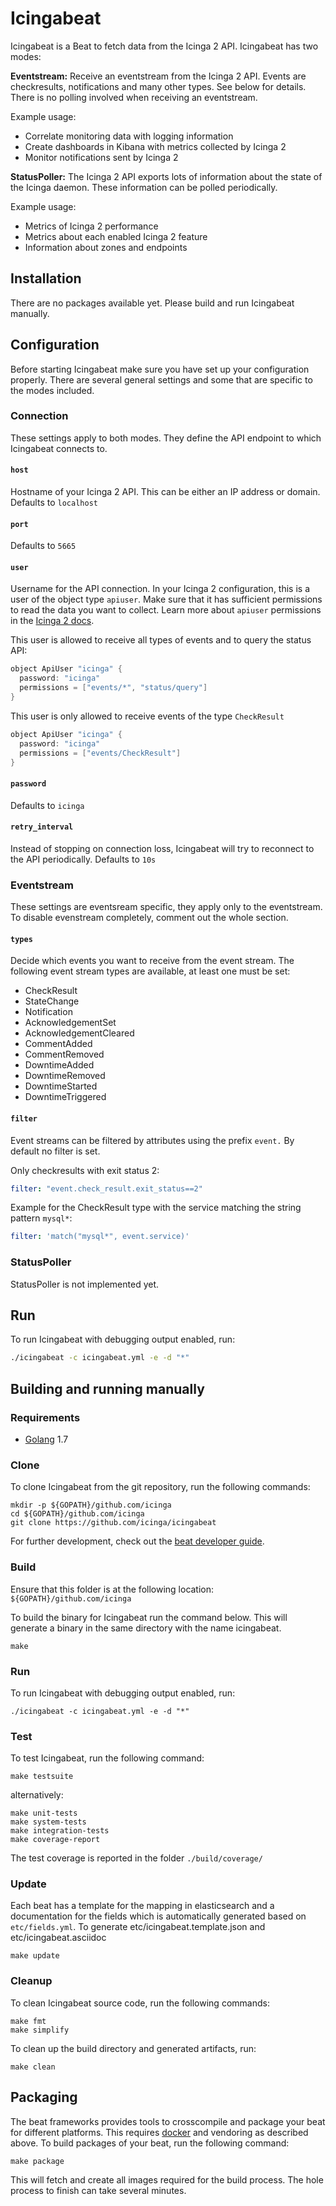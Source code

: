 # Icingabeat

Icingabeat is a Beat to fetch data from the Icinga 2 API. Icingabeat has two
modes:

**Eventstream:** Receive an eventstream from the Icinga 2 API. Events are
checkresults, notifications and many other types. See below for details. There
is no polling involved when receiving an eventstream.

Example usage:
* Correlate monitoring data with logging information
* Create dashboards in Kibana with metrics collected by Icinga 2
* Monitor notifications sent by Icinga 2

**StatusPoller:** The Icinga 2 API exports lots of information about the state
of the Icinga daemon. These information can be polled periodically.

Example usage:
* Metrics of Icinga 2 performance
* Metrics about each enabled Icinga 2 feature
* Information about zones and endpoints


## Installation
There are no packages available yet. Please build and run Icingabeat manually.

## Configuration
Before starting Icingabeat make sure you have set up your configuration properly.
There are several general settings and some that are specific to the modes
included.

### Connection
These settings apply to both modes. They define the API endpoint to which
Icingabeat connects to.

#### `host`
Hostname of your Icinga 2 API. This can be either an IP address or domain.
Defaults to `localhost`

#### `port`
Defaults to `5665`

#### `user`
Username for the API connection. In your Icinga 2 configuration, this is a user
of the object type `apiuser`. Make sure that it has sufficient permissions to
read the data you want to collect. Learn more about `apiuser` permissions in the
[Icinga 2 docs](https://docs.icinga.com/icinga2/latest/doc/module/icinga2/chapter/icinga2-api#icinga2-api-permissions).

This user is allowed to receive all types of events and to query the status API:
```c++
object ApiUser "icinga" {
  password: "icinga"
  permissions = ["events/*", "status/query"]
}
```

This user is only allowed to receive events of the type `CheckResult`
```c++
object ApiUser "icinga" {
  password: "icinga"
  permissions = ["events/CheckResult"]
}
```

#### `password`
Defaults to `icinga`

#### `retry_interval`
Instead of stopping on connection loss, Icingabeat will try to reconnect to the
API periodically. Defaults to `10s`

### Eventstream
These settings are eventsream specific, they apply only to the eventstream. To
disable evenstream completely, comment out the whole section.

#### `types`
Decide which events you want to receive from the event stream. The following
event stream types are available, at least one must be set:

* CheckResult
* StateChange
* Notification
* AcknowledgementSet
* AcknowledgementCleared
* CommentAdded
* CommentRemoved
* DowntimeAdded
* DowntimeRemoved
* DowntimeStarted
* DowntimeTriggered

#### `filter`
Event streams can be filtered by attributes using the prefix `event.` By default
no filter is set.


Only checkresults with exit status 2:
```yaml
filter: "event.check_result.exit_status==2"
```

Example for the CheckResult type with the service matching the string pattern
`mysql*`:
```yaml
filter: 'match("mysql*", event.service)'
```

### StatusPoller
StatusPoller is not implemented yet.

## Run
To run Icingabeat with debugging output enabled, run:

```bash
./icingabeat -c icingabeat.yml -e -d "*"
```

## Building and running manually

### Requirements

* [Golang](https://golang.org/dl/) 1.7

### Clone

To clone Icingabeat from the git repository, run the following commands:

```shell
mkdir -p ${GOPATH}/github.com/icinga
cd ${GOPATH}/github.com/icinga
git clone https://github.com/icinga/icingabeat
```


For further development, check out the [beat developer guide](https://www.elastic.co/guide/en/beats/libbeat/current/new-beat.html).

### Build
Ensure that this folder is at the following location:
`${GOPATH}/github.com/icinga`

To build the binary for Icingabeat run the command below. This will generate a
binary in the same directory with the name icingabeat.

```shell
make
```

### Run
To run Icingabeat with debugging output enabled, run:

```shell
./icingabeat -c icingabeat.yml -e -d "*"
```

### Test

To test Icingabeat, run the following command:

```shell
make testsuite
```

alternatively:
```shell
make unit-tests
make system-tests
make integration-tests
make coverage-report
```

The test coverage is reported in the folder `./build/coverage/`

### Update

Each beat has a template for the mapping in elasticsearch and a documentation
for the fields which is automatically generated based on `etc/fields.yml`.
To generate etc/icingabeat.template.json and etc/icingabeat.asciidoc

```shell
make update
```

### Cleanup

To clean  Icingabeat source code, run the following commands:

```shell
make fmt
make simplify
```

To clean up the build directory and generated artifacts, run:

```shell
make clean
```

## Packaging

The beat frameworks provides tools to crosscompile and package your beat for
different platforms. This requires [docker](https://www.docker.com/) and
vendoring as described above. To build packages of your beat, run the following
command:

```shell
make package
```

This will fetch and create all images required for the build process. The hole
process to finish can take several minutes.
